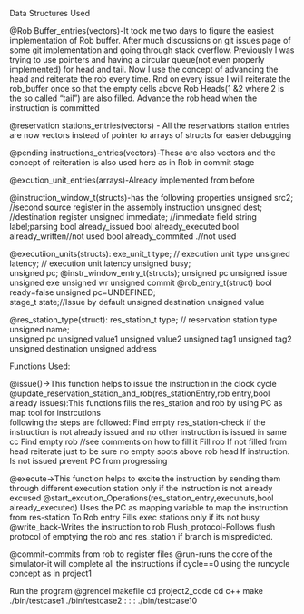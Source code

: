 Data Structures Used

@Rob Buffer_entries(vectors)-It took me two days to figure the easiest implementation of Rob buffer. After much discussions on git issues page of some git implementation and going through stack overflow.
Previously I was trying to use pointers and having a circular queue(not even properly implemented) for head and tail.
Now I use the concept of advancing the head and reiterate the rob every time.
Rnd on every issue I will reiterate the rob_buffer once so that the empty cells above Rob Heads(1 &2 where 2 is the so called “tail”) are also filled.
Advance the rob head when the instruction is committed

@reservation stations_entries(vectors) - All the reservations station entries are now vectors instead of pointer to arrays of structs for easier debugging

@pending instructions_entries(vectors)-These are also vectors and the concept of reiteration is also used here as in Rob in commit stage

@excution_unit_entries(arrays)-Already implemented from before

@instruction_window_t(structs)-has the following properties
unsigned src2; //second source register in the assembly instruction
unsigned dest; //destination register
unsigned immediate; //immediate field
string label;parsing
bool already_issued
bool already_executed
bool already_written//not used
bool already_commited .//not used

@executiion_units(structs):
exe_unit_t type;  // execution unit type
unsigned latency; // execution unit latency
unsigned busy;  
unsigned pc;
@instr_window_entry_t(structs);
unsigned pc
unsigned issue
unsigned exe
unsigned wr
unsigned commit
@rob_entry_t(struct)
bool ready=false
unsigned pc=UNDEFINED;  	
stage_t state;//Issue by default
unsigned destination
unsigned value

@res_station_type(struct):
res_station_t type; // reservation station type
unsigned name;	   
unsigned pc
unsigned value1
unsigned value2
unsigned tag1
unsigned tag2
unsigned destination
unsigned address



Functions Used:

@issue()->This function helps to issue the instruction in the clock cycle
@update_reservation_station_and_rob(res_stationEntry,rob entry,bool already issues):This functions fills the res_station and rob by using PC as map tool for instrcutions 	 
following the steps are followed:
Find empty res_station-check if the instruction is not already issued and no other instruction is issued in same cc
Find empty rob //see comments on how to fill it
Fill rob
If not filled from head reiterate just to be sure no empty spots above rob head
If instruction. Is not issued prevent PC from progressing

@execute->This function helps to excite the instruction by sending them through different execution station only if the instruction is not already excused
@start_excution_Operations(res_station_entry,execunuts,bool already_executed)
Uses the PC as mapping variable to map the instruction from res-station To Rob entry
Fills exec stations only if its not busy		
@write_back-Writes the instruction to rob
Flush_protocol-Follows flush protocol of emptying the rob and res_station if branch is mispredicted.

@commit-commits from rob to register files
@run-runs the core of the simulator-it will complete all the instructions if cycle==0 using the runcycle concept as in project1

Run the program
@grendel makefile
cd project2_code
cd c++
make
./bin/testcase1
./bin/testcase2
:
:
:
./bin/testcase10